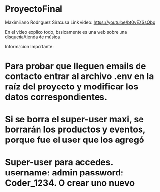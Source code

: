 # ProyectoFinal

Maximiliano Rodriguez Siracusa
Link video: https://youtu.be/bt0vEXSsQbg

En el video explico todo, basicamente es una web sobre una disqueria/tienda de música.

Informacion Importante:

  # Para probar que lleguen emails de contacto entrar al archivo .env en la raíz del proyecto y modificar los datos correspondientes.
  # Si se borra el super-user maxi, se borrarán los productos y eventos, porque fue el user que los agregó
  # Super-user para accedes. username: admin password: Coder_1234. O crear uno nuevo
  
